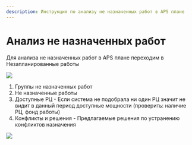 ```yaml
---
description: Инструкция по анализу не назначенных работ в APS плане
---
```


# Анализ не назначенных работ

Для анализа не назначенных работ в APS плане переходим в Незапланированные работы

![](<../../../.gitbook/assets/image (514).png>)

1. Группы не назначенных работ
2. Не назначенные работы
3. Доступные РЦ - Если система не подобрала ни один РЦ значит не видит в данный период доступные мощности (проверить: наличие РЦ, фонд работы)
4. Конфликты и решения - Предлагаемые решения по устранению конфликтов назначения

![](<../../../.gitbook/assets/image (784).png>)
